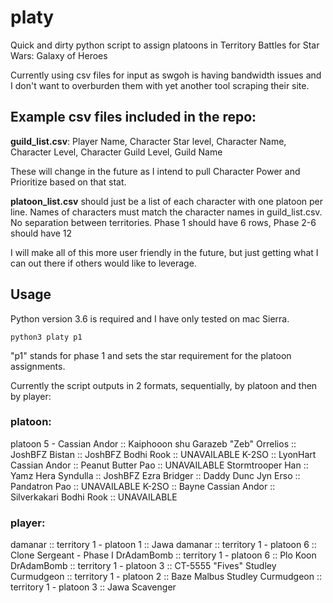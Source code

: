 # platy
Quick and dirty python script to assign platoons in Territory Battles for Star Wars: Galaxy of Heroes

Currently using csv files for input as swgoh is having bandwidth issues and I don't want to overburden them with yet another tool scraping their site.

## Example csv files included in the repo:
__guild_list.csv__:
Player Name, Character Star level, Character Name, Character Level, Character Guild Level, Guild Name

These will change in the future as I intend to pull Character Power and Prioritize based on that stat.

__platoon_list.csv__ should just be a list of each character with one platoon per line. Names of characters must match the character names in guild_list.csv. No separation between territories. Phase 1 should have 6 rows, Phase 2-6  should have 12

I will make all of this more user friendly in the future, but just getting what I can out there if others would like to leverage.

## Usage
Python version 3.6 is required and I have only tested on mac Sierra.

`python3 platy p1`

"p1" stands for phase 1 and sets the star requirement for the platoon assignments.

Currently the script outputs in 2 formats, sequentially, by platoon and then by player:

### platoon:
platoon  5 -
	 Cassian Andor ::  Kaiphooon shu
	 Garazeb &quot;Zeb&quot; Orrelios ::  JoshBFZ
	 Bistan ::  JoshBFZ
	 Bodhi Rook :: UNAVAILABLE
	 K-2SO ::  LyonHart
	 Cassian Andor ::  Peanut Butter
	 Pao :: UNAVAILABLE
	 Stormtrooper Han ::  Yamz
	 Hera Syndulla ::  JoshBFZ
	 Ezra Bridger ::  Daddy Dunc
	 Jyn Erso ::  Pandatron
	 Pao :: UNAVAILABLE
	 K-2SO ::  Bayne
	 Cassian Andor ::  Silverkakari
	 Bodhi Rook :: UNAVAILABLE

### player:
damanar :: territory 1 - platoon 1 :: Jawa
damanar :: territory 1 - platoon 6 :: Clone Sergeant - Phase I
DrAdamBomb :: territory 1 - platoon 6 :: Plo Koon
DrAdamBomb :: territory 1 - platoon 3 :: CT-5555 &quot;Fives&quot;
Studley Curmudgeon :: territory 1 - platoon 2 :: Baze Malbus
Studley Curmudgeon :: territory 1 - platoon 3 :: Jawa Scavenger
